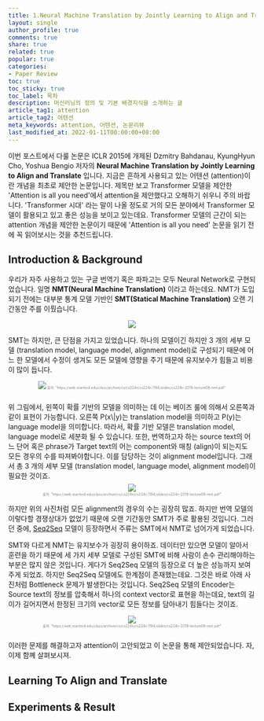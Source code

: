 ```yaml
---
title: 1.Neural Machine Translation by Jointly Learning to Align and Translate (Paper Review)
layout: single
author_profile: true
comments: true
share: true
related: true
popular: true
categories:
- Paper Review
toc: true
toc_sticky: true
toc_label: 목차
description: 머신러닝의 정의 및 기본 배경지식을 소개하는 글
article_tag1: attention
article_tag2: 어텐션
meta_keywords: attention, 어텐션, 논문리뷰
last_modified_at: 2022-01-11T00:00:00+08:00
---
```

이번 포스트에서 다룰 논문은 ICLR 2015에 개제된 Dzmitry Bahdanau, KyungHyun Cho, Yoshua Bengio 저자의 **Neural Machine Translation by Jointly Learning to Align and Translate** 입니다. 지금은 흔하게 사용되고 있는 어텐션 (attention)이란 개념을 최초로 제안한 논문입니다. 제목만 보고 Transformer 모델을 제안한 'Attention is all you need'에서 attention을 제안했다고 오해하기 쉬우니 주의 바랍니다. 'Transformer 시대' 라는 말이 나올 정도로 거의 모든 분야에서 Transformer 모델이 활용되고 있고 좋은 성능을 보이고 있는데요. Transformer 모델의 근간이 되는 attention 개념을 제안한 논문이기 때문에 'Attention is all you need' 논문을 읽기 전에 꼭 읽어보시는 것을 추천드립니다.

## Introduction & Background

우리가 자주 사용하고 있는 구글 번역기 혹은 파파고는 모두 Neural Network로 구현되었습니다. 일명 **NMT(Neural Machine Translation)** 이라고 하는데요. NMT가 도입되기 전에는 대부분 통계 모델 기반인 **SMT(Statical Machine Translation)** 오랜 기간동안 주를 이뤘습니다.

<p align="center" style="color:gray; font-size:0.5em">
  <img src="{{ site.url }}{{ site.baseurl }}/assets/images/paper_review/22.01.11/2.png" style="padding: 0;margin:0;">
</p>

SMT는 하지만, 큰 단점을 가지고 있었습니다. 하나의 모델이긴 하지만 3 개의 세부 모델 (translation model, language model, alignment model)로 구성되기 때문에 어느 한 모델에서 수정이 생겨도 모든 모델에 영향을 주기 때문에 유지보수가 힘들고 비용이 많이 듭니다.

<p align="center" style="color:gray; font-size:0.5em">
  <img src="{{ site.url }}{{ site.baseurl }}/assets/images/paper_review/22.01.11/3.png" style="padding: 0;margin:0;">
  출처: "https://web.stanford.edu/class/archive/cs/cs224n/cs224n.1194/slides/cs224n-2019-lecture08-nmt.pdf"
</p>
<br>
위 그림에서, 왼쪽이 확률 기반의 모델을 의미하는 데 이는 베이즈 룰에 의해서 오른쪽과 같이 표현이 가능합니다. 오른쪽 P(x\|y)는 translation model을 의미하고 P(y)는 language model을 의미합니다. 따라서, 확률 기반 모델은 translation model, language model로 세분화 될 수 있습니다. 또한, 번역하고자 하는 source text의 어느 단어 혹은 phrase가 Target text의 어는 component와 매칭 (align)이 되는지도 모든 경우의 수를 따져봐야합니다. 이를 담당하는 것이 alignment model입니다. 그래서 총 3 개의 세부 모델 (translation model, language model, alignment model)이 필요한 것이죠.

<p align="center" style="color:gray; font-size:0.5em">
  <img src="{{ site.url }}{{ site.baseurl }}/assets/images/paper_review/22.01.11/4.png" style="padding: 0;margin:0;"><br>
  출처: "https://web.stanford.edu/class/archive/cs/cs224n/cs224n.1194/slides/cs224n-2019-lecture08-nmt.pdf"
</p>

하지만 위의 사진처럼 모든 alignment의 경우의 수는 굉장히 많죠. 하지만 번역 모델의 이렇다할 경쟁상대가 없었기 때문에 오랜 기간동안 SMT가 주로 활용된 것입니다. 그러던 중에, [Seq2Seq](https://arxiv.org/pdf/1409.3215.pdf) 모델이 등장하면서 주류는 SMT에서 NMT로 넘어가게 되었습니다.

SMT와 다르게 NMT는 유지보수가 굉장히 용이하죠. 데이터만 있으면 모델이 알아서 훈련을 하기 때문에 세 가지 세부 모델로 구성된 SMT에 비해 사람이 손수 관리해야하는 부분은 많지 않은 것입니다. 게다가 Seq2Seq 모델의 등장으로 더 높은 성능까지 보여주게 되었죠. 하지만 Seq2Seq 모델에도 한계점이 존재했는데요. 그것은 바로 아래 사진처럼 Bottleneck 문제가 발생한다는 것입니다. Seq2Seq 모델의 Encoder는 Source text의 정보를 압축해서 하나의 context vector로 표현을 하는데요, text의 길이가 길어지면서 한정된 크기의 vector로 모든 정보를 담아내기 힘들다는 것이죠.

<p align="center" style="color:gray; font-size:0.5em">
  <img src="{{ site.url }}{{ site.baseurl }}/assets/images/paper_review/22.01.11/6.png" style="padding: 0;margin:0;"><br>
  출처: "https://web.stanford.edu/class/archive/cs/cs224n/cs224n.1194/slides/cs224n-2019-lecture08-nmt.pdf"
</p>
<br>
이러한 문제를 해결하고자 attention이 고안되었고 이 논문을 통해 제안되었습니다. 자, 이제 함꼐 살펴보시져.

## Learning To Align and Translate

## Experiments & Result

